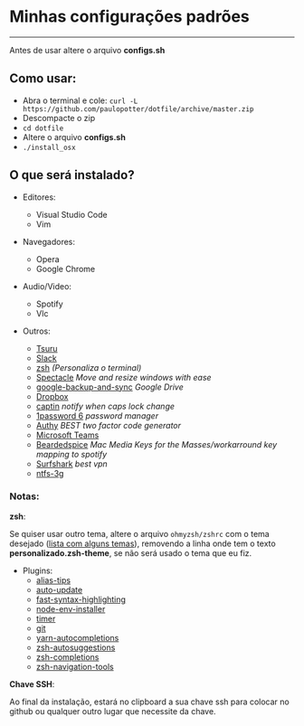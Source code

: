 # Minhas configurações padrões
---

Antes de usar altere o arquivo **configs.sh**

## Como usar:

- Abra o terminal e cole: `curl -L https://github.com/paulopotter/dotfile/archive/master.zip`
- Descompacte o zip
- `cd dotfile`
- Altere o arquivo **configs.sh**
- `./install_osx`


## O que será instalado?

- Editores:
  - Visual Studio Code
  - Vim

- Navegadores:
  - Opera
  - Google Chrome

- Audio/Video:
  - Spotify
  - Vlc

- Outros:
  - [Tsuru](http://tsuru.io)
  - [Slack](https://slack.com)
  - [zsh](https://ohmyz.sh/) _(Personaliza o terminal)_
  - [Spectacle](https://www.spectacleapp.com/) _Move and resize windows with ease_
  - [google-backup-and-sync](https://www.google.com/drive/download/) _Google Drive_
  - [Dropbox](https://dropbox.com/)
  - [captin](http://captin.mystrikingly.com/) _notify when caps lock change_
  - [1password 6](https://1password.com/) _password manager_
  - [Authy](https://authy.com/) _BEST two factor code generator_
  - [Microsoft Teams](https://www.microsoft.com/pt-br/microsoft-365/microsoft-teams/)
  - [Beardedspice](https://beardedspice.github.io/) _Mac Media Keys for the Masses/workarround key mapping to spotify_
  - [Surfshark](https://surfshark.com/) _best vpn_
  - [ntfs-3g](https://www.tuxera.com/community/ntfs-3g-faq/)

### Notas:

__zsh__:

Se quiser usar outro tema, altere o arquivo `ohmyzsh/zshrc` com o tema desejado ([lista com alguns temas](https://zshthem.es/)), removendo a linha onde tem o texto __personalizado.zsh-theme__, se não será usado o tema que eu fiz.

- Plugins:
  - [alias-tips](https://github.com/djui/alias-tips)
  - [auto-update](https://github.com/TamCore/autoupdate-oh-my-zsh-plugins)
  - [fast-syntax-highlighting](https://github.com/zdharma/fast-syntax-highlighting)
  - [node-env-installer](https://github.com/shiro-saber/node-env-installer)
  - [timer](https://github.com/ohmyzsh/ohmyzsh/tree/master/plugins/timer)
  - [git](https://github.com/davidde/git)
  - [yarn-autocompletions](https://github.com/g-plane/zsh-yarn-autocompletions)
  - [zsh-autosuggestions](https://github.com/zsh-users/zsh-autosuggestions)
  - [zsh-completions](https://github.com/zsh-users/zsh-completions)
  - [zsh-navigation-tools](https://github.com/psprint/zsh-navigation-tools)

__Chave SSH__:

Ao final da instalação, estará no clipboard a sua chave ssh para colocar no github ou qualquer outro lugar que necessite da chave.
